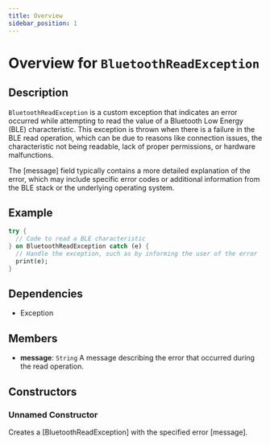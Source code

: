 ```yaml
---
title: Overview
sidebar_position: 1
---
```


# Overview for `BluetoothReadException`

## Description

`BluetoothReadException` is a custom exception that indicates an error occurred while attempting
 to read the value of a Bluetooth Low Energy (BLE) characteristic. This exception is thrown when
 there is a failure in the BLE read operation, which can be due to reasons like connection issues,
 the characteristic not being readable, lack of proper permissions, or hardware malfunctions.

 The [message] field typically contains a more detailed explanation of the error, which may
 include specific error codes or additional information from the BLE stack or the underlying
 operating system.

 ## Example

 ```dart
 try {
   // Code to read a BLE characteristic
 } on BluetoothReadException catch (e) {
   // Handle the exception, such as by informing the user of the error
   print(e);
 }
 ```

## Dependencies

- Exception

## Members

- **message**: `String`
  A message describing the error that occurred during the read operation.

## Constructors

### Unnamed Constructor
Creates a [BluetoothReadException] with the specified error [message].

